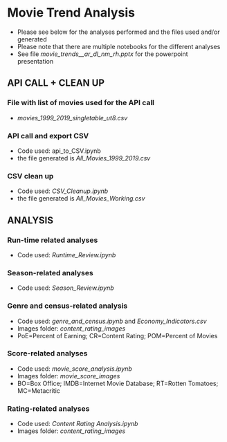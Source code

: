 # Movie Trend Analysis

* Please see below for the analyses performed and the files used and/or generated
* Please note that there are multiple notebooks for the different analyses
* See file *movie_trends__ar_dl_nm_rh.pptx* for the powerpoint presentation

## **API CALL + CLEAN UP**
### File with list of movies used for the API call
* *movies_1999_2019_singletable_ut8.csv*

### API call and export CSV
* Code used: api_to_CSV.ipynb
* the file generated is *All_Movies_1999_2019.csv*

### CSV clean up
* Code used: *CSV_Cleanup.ipynb*
* the file generated is *All_Movies_Working.csv*


## **ANALYSIS**

### Run-time related analyses
* Code used: *Runtime_Review.ipynb*

### Season-related analyses
* Code used: *Season_Review.ipynb*

### Genre and census-related analysis
* Code used: *genre_and_census.ipynb* and *Economy_Indicators.csv*
* Images folder: *content_rating_images*
* PoE=Percent of Earning; CR=Content Rating; POM=Percent of Movies 

### Score-related analyses
* Code used: *movie_score_analysis.ipynb*
* Images folder: *movie_score_images* 
* BO=Box Office; IMDB=Internet Movie Database; RT=Rotten Tomatoes; MC=Metacritic

### Rating-related analyses
* Code used: *Content Rating Analysis.ipynb*
* Images folder: *content_rating_images*
